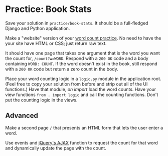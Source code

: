 # Practice: Book Stats

Save your solution in `practice/book-stats`.
It should be a full-fledged Django and Python application.

Make a "website" version of your [word count practice](/practice/word-count.md).
No need to have the your site have HTML or CSS;
just return raw text.

It should have one page that takes one argument that is the word you want the count for, `/count?w=WORD`.
Respond with a `200 OK` code and a body containing `WORD: COUNT`.
If the word doesn't exist in the book, still respond with a `200 OK` code but return a zero count in the body.

Place your word counting logic in a `logic.py` module in the application root.
(Feel free to copy your solution from before and strip out all of the UI functions.)
Have that module, _on import_ load the word counts.
Have your view functions `from . import logic` and call the counting functions.
Don't put the counting logic in the views.

## Advanced
Make a second page `/` that presents an HTML form that lets the user enter a word.

Use events and [jQuery's AJAX](http://api.jquery.com/jQuery.ajax/) function to request the count for that word and dynamically update the page with the count.
